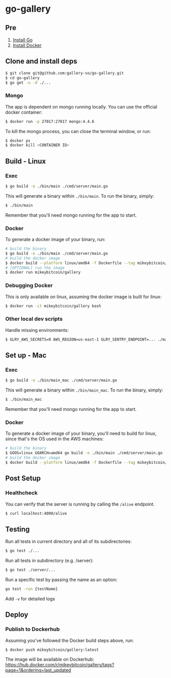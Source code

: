 # go-gallery

## Pre

1. [Install Go](https://golang.org/doc/install)
2. [Install Docker](https://www.docker.com/products/docker-desktop)

## Clone and install deps

```bash
$ git clone git@github.com:gallery-so/go-gallery.git
$ cd go-gallery
$ go get -u -d ./...
```

### Mongo

The app is dependent on mongo running locally. You can use the official docker container:

```bash
$ docker run -p 27017:27017 mongo:4.4.6
```

To kill the mongo process, you can close the terminal window, or run:

```bash
$ docker ps
$ docker kill <CONTAINER ID>
```

## Build - Linux

### Exec

```bash
$ go build -o ./bin/main ./cmd/server/main.go
```

This will generate a binary within `./bin/main`. To run the binary, simply:

```bash
$ ./bin/main
```

Remember that you'll need mongo running for the app to start.

### Docker

To generate a docker image of your binary, run:

```bash
# build the binary
$ go build -o ./bin/main ./cmd/server/main.go
# build the docker image
$ docker build --platform linux/amd64 -f Dockerfile --tag mikeybitcoin/gallery .
# [OPTIONAL] run the image
$ docker run mikeybitcoin/gallery
```

### Debugging Docker

This is only available on linux, assuming the docker image is built for linux:

```bash
$ docker run -it mikeybitcoin/gallery bash
```

### Other local dev scripts

Handle missing environments:

```bash
$ GLRY_AWS_SECRETS=0 AWS_REGION=us-east-1 GLRY_SENTRY_ENDPOINT=... ./main
```

## Set up - Mac

### Exec

```bash
$ go build -o ./bin/main_mac ./cmd/server/main.go
```

This will generate a binary within `./bin/main_mac`. To run the binary, simply:

```bash
$ ./bin/main_mac
```

Remember that you'll need mongo running for the app to start.

### Docker

To generate a docker image of your binary, you'll need to build for linux, since that's the OS used in the AWS machines:

```bash
# build the binary
$ GOOS=linux GOARCH=amd64 go build -o ./bin/main ./cmd/server/main.go
# build the docker image
$ docker build --platform linux/amd64 -f Dockerfile --tag mikeybitcoin/gallery .
```

## Post Setup

### Healthcheck

You can verify that the server is running by calling the `/alive` endpoint.

```bash
$ curl localhost:4000/alive
```

## Testing

Run all tests in current directory and all of its subdirectories:

```bash
$ go test ./...
```

Run all tests in subdirectory (e.g. /server):

```bash
$ go test ./server/...
```

Run a specific test by passing the name as an option:
```bash
go test -run {testName}
```

Add `-v` for detailed logs

## Deploy

### Publish to Dockerhub

Assuming you've followed the Docker build steps above, run:

```bash
$ docker push mikeybitcoin/gallery:latest
```

The image will be available on Dockerhub: https://hub.docker.com/r/mikeybitcoin/gallery/tags?page=1&ordering=last_updated
